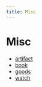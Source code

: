 ```yaml
---
title: Misc
---
```


# Misc

- [artifact](/misc/artifact)
- [book](/misc/book)
- [goods](/misc/goods)
- [watch](/misc/watch)
